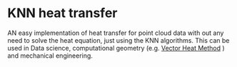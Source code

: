 # KNN heat transfer
AN easy implementation of heat transfer for point cloud data with out any need to solve the heat equation, just using the KNN algorithms.
This can be used in Data science, computational geometry (e.g. [Vector Heat Method](https://www.cs.cmu.edu/~kmcrane/Projects/VectorHeatMethod/paper.pdf)
 ) and mechanical engineering.
 
 
